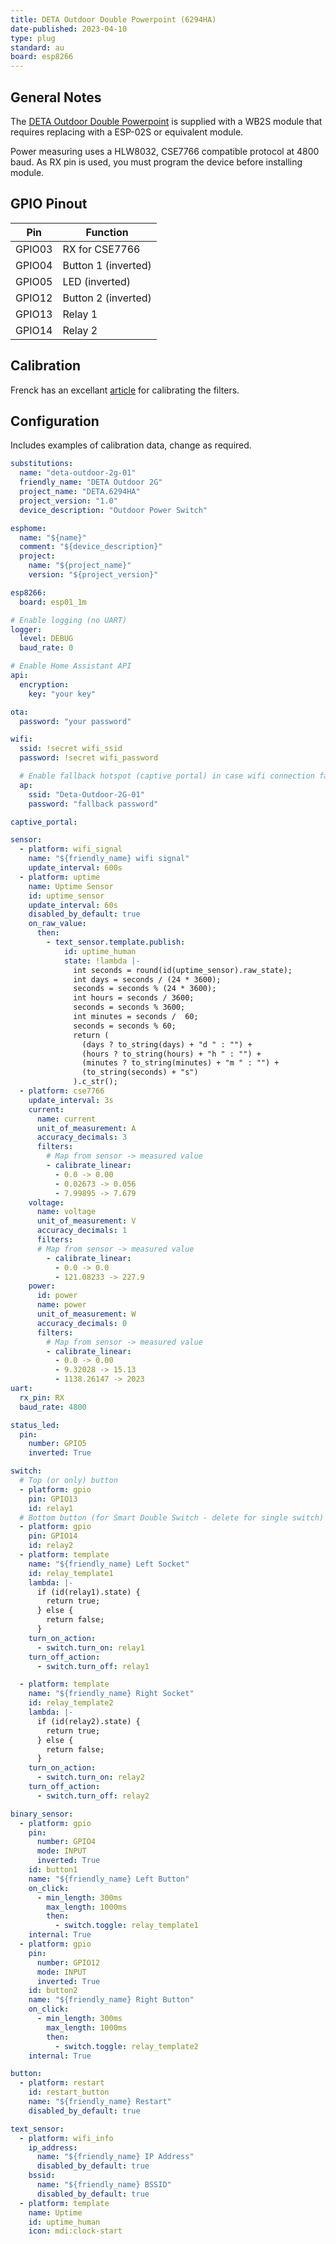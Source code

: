 ```yaml
---
title: DETA Outdoor Double Powerpoint (6294HA)
date-published: 2023-04-10
type: plug
standard: au
board: esp8266
---
```


## General Notes

The [DETA Outdoor Double Powerpoint](https://www.bunnings.com.au/deta-grid-connect-smart-outdoor-double-powerpoint_p0172781) is supplied with a WB2S module that requires replacing with a ESP-02S or equivalent module.

Power measuring uses a HLW8032, CSE7766 compatible protocol at 4800 baud. As RX pin is used, you must program the device before installing module.

## GPIO Pinout

| Pin    | Function                  |
| ------ | ------------------------- |
| GPIO03 | RX for CSE7766            |
| GPIO04 | Button 1 (inverted)       |
| GPIO05 | LED (inverted)            |
| GPIO12 | Button 2 (inverted)       |
| GPIO13 | Relay 1                   |
| GPIO14 | Relay 2                   |

## Calibration

Frenck has an excellant [article](https://frenck.dev/calibrating-an-esphome-flashed-power-plug/#7-applying-corrections-to-the-firmware) for calibrating the filters.

## Configuration

Includes examples of calibration data, change as required.

```yaml
substitutions:
  name: "deta-outdoor-2g-01"
  friendly_name: "DETA Outdoor 2G"
  project_name: "DETA.6294HA"
  project_version: "1.0"
  device_description: "Outdoor Power Switch"

esphome:
  name: "${name}"
  comment: "${device_description}"
  project:
    name: "${project_name}"
    version: "${project_version}"

esp8266:
  board: esp01_1m

# Enable logging (no UART)
logger:
  level: DEBUG
  baud_rate: 0

# Enable Home Assistant API
api:
  encryption:
    key: "your key"

ota:
  password: "your password"

wifi:
  ssid: !secret wifi_ssid
  password: !secret wifi_password

  # Enable fallback hotspot (captive portal) in case wifi connection fails
  ap:
    ssid: "Deta-Outdoor-2G-01"
    password: "fallback password"

captive_portal:

sensor:
  - platform: wifi_signal
    name: "${friendly_name} wifi signal"
    update_interval: 600s
  - platform: uptime
    name: Uptime Sensor
    id: uptime_sensor
    update_interval: 60s
    disabled_by_default: true
    on_raw_value:
      then:
        - text_sensor.template.publish:
            id: uptime_human
            state: !lambda |-
              int seconds = round(id(uptime_sensor).raw_state);
              int days = seconds / (24 * 3600);
              seconds = seconds % (24 * 3600);
              int hours = seconds / 3600;
              seconds = seconds % 3600;
              int minutes = seconds /  60;
              seconds = seconds % 60;
              return (
                (days ? to_string(days) + "d " : "") +
                (hours ? to_string(hours) + "h " : "") +
                (minutes ? to_string(minutes) + "m " : "") +
                (to_string(seconds) + "s")
              ).c_str();
  - platform: cse7766
    update_interval: 3s
    current:
      name: current
      unit_of_measurement: A
      accuracy_decimals: 3
      filters:
        # Map from sensor -> measured value
        - calibrate_linear:
          - 0.0 -> 0.00
          - 0.02673 -> 0.056
          - 7.99895 -> 7.679
    voltage:
      name: voltage
      unit_of_measurement: V
      accuracy_decimals: 1
      filters:
      # Map from sensor -> measured value
        - calibrate_linear:
          - 0.0 -> 0.0
          - 121.08233 -> 227.9
    power:
      id: power
      name: power
      unit_of_measurement: W
      accuracy_decimals: 0
      filters:
        # Map from sensor -> measured value
        - calibrate_linear:
          - 0.0 -> 0.00
          - 9.32028 -> 15.13
          - 1138.26147 -> 2023
uart:
  rx_pin: RX
  baud_rate: 4800

status_led:
  pin:
    number: GPIO5
    inverted: True

switch:
  # Top (or only) button
  - platform: gpio
    pin: GPIO13
    id: relay1
  # Bottom button (for Smart Double Switch - delete for single switch)
  - platform: gpio
    pin: GPIO14
    id: relay2
  - platform: template
    name: "${friendly_name} Left Socket"
    id: relay_template1
    lambda: |-
      if (id(relay1).state) {
        return true;
      } else {
        return false;
      }
    turn_on_action:
      - switch.turn_on: relay1
    turn_off_action:
      - switch.turn_off: relay1

  - platform: template
    name: "${friendly_name} Right Socket"
    id: relay_template2
    lambda: |-
      if (id(relay2).state) {
        return true;
      } else {
        return false;
      }
    turn_on_action:
      - switch.turn_on: relay2
    turn_off_action:
      - switch.turn_off: relay2

binary_sensor:
  - platform: gpio
    pin:
      number: GPIO4
      mode: INPUT
      inverted: True
    id: button1
    name: "${friendly_name} Left Button"
    on_click:
      - min_length: 300ms
        max_length: 1000ms
        then:
          - switch.toggle: relay_template1
    internal: True
  - platform: gpio
    pin:
      number: GPIO12
      mode: INPUT
      inverted: True
    id: button2
    name: "${friendly_name} Right Button"
    on_click:
      - min_length: 300ms
        max_length: 1000ms
        then:
          - switch.toggle: relay_template2
    internal: True

button:
  - platform: restart
    id: restart_button
    name: "${friendly_name} Restart"
    disabled_by_default: true

text_sensor:
  - platform: wifi_info
    ip_address:
      name: "${friendly_name} IP Address"
      disabled_by_default: true
    bssid:
      name: "${friendly_name} BSSID"
      disabled_by_default: true
  - platform: template
    name: Uptime
    id: uptime_human
    icon: mdi:clock-start
```
